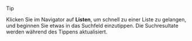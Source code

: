 <!-- markdownlint-disable-file MD041 -->
> [!TIP]
> Klicken Sie im Navigator auf **Listen**, um schnell zu einer Liste zu gelangen, und beginnen Sie etwas in das Suchfeld einzutippen. Die Suchresultate werden während des Tippens aktualisiert.
